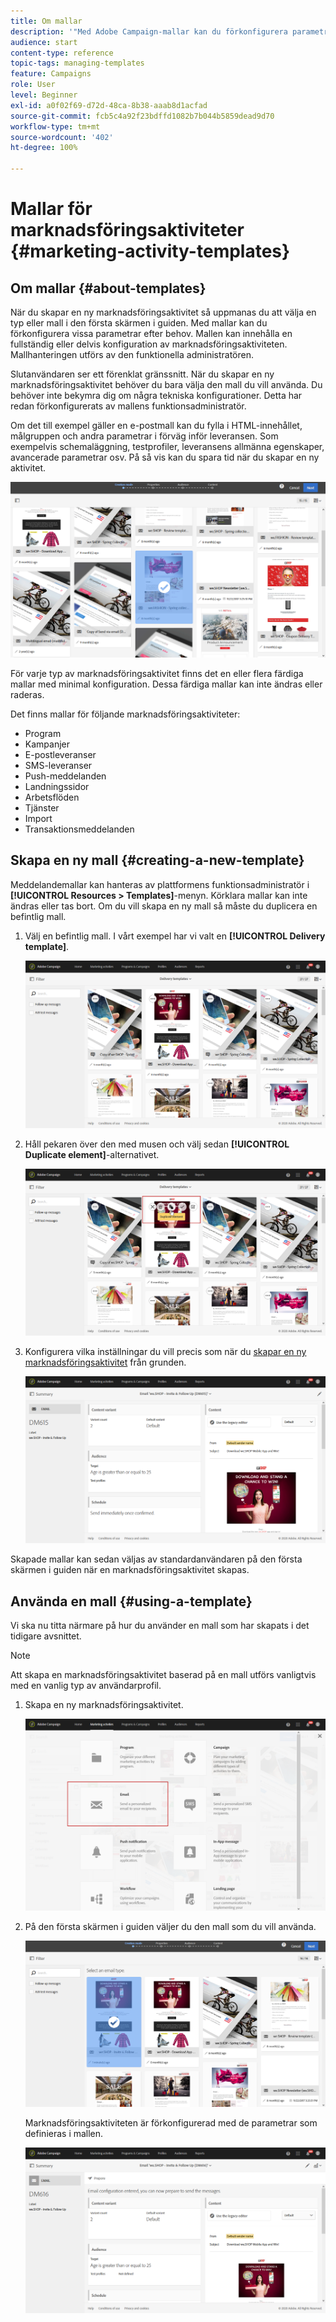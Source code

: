 ```yaml
---
title: Om mallar
description: '"Med Adobe Campaign-mallar kan du förkonfigurera parametrar beroende på dina behov: mallar kan innehålla en fullständig eller delvis konfiguration av marknadsföringsaktiviteten för att förenkla användningen av Adobe Campaign för icke-tekniska slutanvändare."'
audience: start
content-type: reference
topic-tags: managing-templates
feature: Campaigns
role: User
level: Beginner
exl-id: a0f02f69-d72d-48ca-8b38-aaab8d1acfad
source-git-commit: fcb5c4a92f23bdffd1082b7b044b5859dead9d70
workflow-type: tm+mt
source-wordcount: '402'
ht-degree: 100%

---
```


# Mallar för marknadsföringsaktiviteter {#marketing-activity-templates}

## Om mallar {#about-templates}

När du skapar en ny marknadsföringsaktivitet så uppmanas du att välja en typ eller mall i den första skärmen i guiden.  Med mallar kan du förkonfigurera vissa parametrar efter behov.  Mallen kan innehålla en fullständig eller delvis konfiguration av marknadsföringsaktiviteten.  Mallhanteringen utförs av den funktionella administratören.

Slutanvändaren ser ett förenklat gränssnitt.  När du skapar en ny marknadsföringsaktivitet behöver du bara välja den mall du vill använda.  Du behöver inte bekymra dig om några tekniska konfigurationer.  Detta har redan förkonfigurerats av mallens funktionsadministratör.

Om det till exempel gäller en e-postmall kan du fylla i HTML-innehållet, målgruppen och andra parametrar i förväg inför leveransen. Som exempelvis schemaläggning, testprofiler, leveransens allmänna egenskaper, avancerade parametrar osv.  På så vis kan du spara tid när du skapar en ny aktivitet.

![](assets/template_1.png)

För varje typ av marknadsföringsaktivitet finns det en eller flera färdiga mallar med minimal konfiguration.  Dessa färdiga mallar kan inte ändras eller raderas.

Det finns mallar för följande marknadsföringsaktiviteter:

* Program
* Kampanjer
* E-postleveranser
* SMS-leveranser
* Push-meddelanden
* Landningssidor
* Arbetsflöden
* Tjänster
* Import
* Transaktionsmeddelanden

## Skapa en ny mall {#creating-a-new-template}

Meddelandemallar kan hanteras av plattformens funktionsadministratör i **[!UICONTROL Resources > Templates]**-menyn.  Körklara mallar kan inte ändras eller tas bort.  Om du vill skapa en ny mall så måste du duplicera en befintlig mall.

1. Välj en befintlig mall.  I vårt exempel har vi valt en **[!UICONTROL Delivery template]**.

   ![](assets/template_2.png)

1. Håll pekaren över den med musen och välj sedan **[!UICONTROL Duplicate element]**-alternativet.

   ![](assets/template_3.png)

1. Konfigurera vilka inställningar du vill precis som när du [skapar en ny marknadsföringsaktivitet](../../start/using/marketing-activities.md#creating-a-marketing-activity) från grunden.

   ![](assets/template_4.png)

Skapade mallar kan sedan väljas av standardanvändaren på den första skärmen i guiden när en marknadsföringsaktivitet skapas.

## Använda en mall {#using-a-template}

Vi ska nu titta närmare på hur du använder en mall som har skapats i det tidigare avsnittet.

>[!NOTE]
>
>Att skapa en marknadsföringsaktivitet baserad på en mall utförs vanligtvis med en vanlig typ av användarprofil.

1. Skapa en ny marknadsföringsaktivitet.

   ![](assets/template_5.png)

1. På den första skärmen i guiden väljer du den mall som du vill använda.

   ![](assets/template_6.png)

   Marknadsföringsaktiviteten är förkonfigurerad med de parametrar som definieras i mallen.

   ![](assets/template_7.png)
